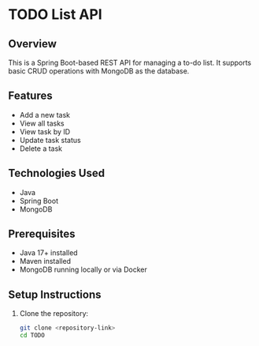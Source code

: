 # TODO List API

## Overview
This is a Spring Boot-based REST API for managing a to-do list. It supports basic CRUD operations with MongoDB as the database.

## Features
- Add a new task
- View all tasks
- View task by ID
- Update task status
- Delete a task

## Technologies Used
- Java
- Spring Boot
- MongoDB

## Prerequisites
- Java 17+ installed
- Maven installed
- MongoDB running locally or via Docker

## Setup Instructions
1. Clone the repository:
   ```bash
   git clone <repository-link>
   cd TODO
